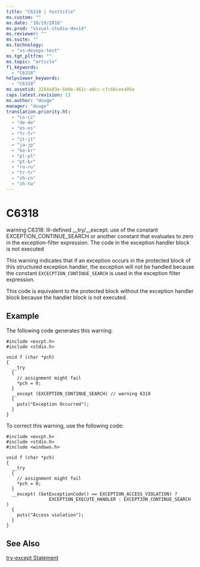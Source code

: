 ```yaml
---
title: "C6318 | testtitle"
ms.custom: ""
ms.date: "10/19/2016"
ms.prod: "visual-studio-dev14"
ms.reviewer: ""
ms.suite: ""
ms.technology: 
  - "vs-devops-test"
ms.tgt_pltfrm: ""
ms.topic: "article"
f1_keywords: 
  - "C6318"
helpviewer_keywords: 
  - "C6318"
ms.assetid: 3284a83e-bb8e-461c-adcc-cfc66ceea05e
caps.latest.revision: 13
ms.author: "douge"
manager: "douge"
translation.priority.ht: 
  - "cs-cz"
  - "de-de"
  - "es-es"
  - "fr-fr"
  - "it-it"
  - "ja-jp"
  - "ko-kr"
  - "pl-pl"
  - "pt-br"
  - "ru-ru"
  - "tr-tr"
  - "zh-cn"
  - "zh-tw"
---
```

# C6318
warning C6318: Ill-defined __try/\__except: use of the constant EXCEPTION_CONTINUE_SEARCH or another constant that evaluates to zero in the exception-filter expression. The code in the exception handler block is not executed  
  
 This warning indicates that if an exception occurs in the protected block of this structured exception handler, the exception will not be handled because the constant `EXCECPTION_CONTINUE_SEARCH` is used in the exception filter expression.  
  
 This code is equivalent to the protected block without the exception handler block because the handler block is not executed.  
  
## Example  
 The following code generates this warning:  
  
```  
#include <excpt.h>  
#include <stdio.h>  
  
void f (char *pch)  
{  
  __try   
  {  
    // assignment might fail  
    *pch = 0;  
  }   
  __except (EXCEPTION_CONTINUE_SEARCH) // warning 6318  
  {  
    puts("Exception Occurred");  
  }  
}  
```  
  
 To correct this warning, use the following code:  
  
```  
#include <excpt.h>  
#include <stdio.h>  
#include <windows.h>  
  
void f (char *pch)  
{  
  __try   
  {  
    // assignment might fail  
    *pch = 0;  
  }   
  __except( (GetExceptionCode() == EXCEPTION_ACCESS_VIOLATION) ?  
                EXCEPTION_EXECUTE_HANDLER : EXCEPTION_CONTINUE_SEARCH )  
  {  
    puts("Access violation");  
  }  
}   
```  
  
## See Also  
 [try-except Statement](../Topic/try-except%20Statement.md)